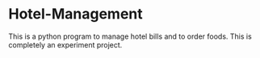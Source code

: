 # Hotel-Management
This is a python program to manage hotel bills and to order foods. 
This is completely an experiment project.

